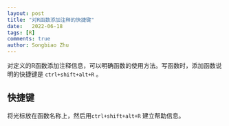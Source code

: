 ```yaml
---
layout: post
title: "对R函数添加注释的快捷键"
date:   2022-06-18
tags: [R]
comments: true
author: Songbiao Zhu
---
```

对定义的R函数添加注释信息，可以明确函数的使用方法。写函数时，添加函数说明的快捷键是 `ctrl+shift+alt+R` 。

<!-- more -->

## 快捷键

将光标放在函数名称上，然后用`ctrl+shift+alt+R` 建立帮助信息。